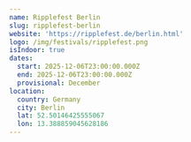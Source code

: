 ```yaml
---
name: Ripplefest Berlin
slug: ripplefest-berlin
website: 'https://ripplefest.de/berlin.html'
logo: /img/festivals/ripplefest.png
isIndoor: true
dates:
  start: 2025-12-06T23:00:00.000Z
  end: 2025-12-06T23:00:00.000Z
  provisional: December
location:
  country: Germany
  city: Berlin
  lat: 52.50146425555067
  lon: 13.388859045628186
---
```


